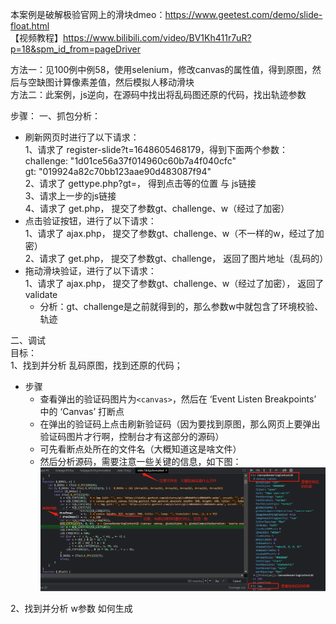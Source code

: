 本案例是破解极验官网上的滑块dmeo：https://www.geetest.com/demo/slide-float.html  
【视频教程】https://www.bilibili.com/video/BV1Kh411r7uR?p=18&spm_id_from=pageDriver

方法一：见100例中例58，使用selenium，修改canvas的属性值，得到原图，然后与空缺图计算像素差值，然后模拟人移动滑块  
方法二：此案例，js逆向，在源码中找出将乱码图还原的代码，找出轨迹参数

步骤：
一、抓包分析：

- 刷新网页时进行了以下请求：  
  1、请求了 register-slide?t=1648605468179，得到下面两个参数：  
         challenge: "1d01ce56a37f014960c60b7a4f040cfc"  
         gt: "019924a82c70bb123aae90d483087f94"  
  2、请求了 gettype.php?gt=， 得到点击等的位置 与 js链接  
  3、请求上一步的js链接  
  4、请求了 get.php， 提交了参数gt、challenge、w（经过了加密）  
- 点击验证按钮，进行了以下请求：  
  1、请求了 ajax.php， 提交了参数gt、challenge、w（不一样的w，经过了加密）  
  2、请求了 get.php， 提交了参数gt、challenge， 返回了图片地址（乱码的）  
- 拖动滑块验证，进行了以下请求：  
  1、请求了 ajax.php， 提交了参数gt、challenge、w（经过了加密）， 返回了 validate  
  - 分析：gt、challenge是之前就得到的，那么参数w中就包含了环境校验、轨迹  

二、调试  
目标：  
1、找到并分析 乱码原图，找到还原的代码；
- 步骤
    - 查看弹出的验证码图片为`<canvas>`，然后在 ‘Event Listen Breakpoints’ 中的 ‘Canvas’ 打断点
    - 在弹出的验证码上点击刷新验证码（因为要找到原图，那么网页上要弹出验证码图片才行啊，控制台才有这部分的源码）
    - 可先看断点处所在的文件名（大概知道这是啥文件）
    - 然后分析源码，需要注意一些关键的信息，如下图：
    ![image-20220330154757090](./jiyan_picture/canvas.png)

2、找到并分析 w参数 如何生成